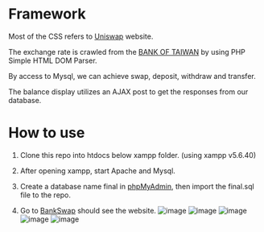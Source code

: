 # Framework
Most of the CSS refers to [Uniswap](https://app.uniswap.org/#/swap) website.

The exchange rate is crawled from the [BANK OF TAIWAN](https://rate.bot.com.tw/xrt/) by using PHP Simple HTML DOM Parser.

By access to Mysql, we can achieve swap, deposit, withdraw and transfer.

The balance display utilizes an AJAX post to get the responses from our database.

# How to use
1. Clone this repo into htdocs below xampp folder. (using xampp v5.6.40)

2. After opening xampp, start Apache and Mysql.

3. Create a database name final in [phpMyAdmin](http://127.0.0.1/phpmyadmin/), then import the final.sql file to the repo.

4. Go to [BankSwap](http://127.0.0.1/BankSwap/) should see the website.
![image](https://user-images.githubusercontent.com/88305396/149658269-0224fea5-5e39-4389-ac34-818445ff904a.png)
![image](https://user-images.githubusercontent.com/88305396/152166104-b43091ef-2d51-414b-96fb-ded1c76b007f.png)
![image](https://user-images.githubusercontent.com/88305396/152166139-92afaad1-06b0-492a-b97c-79315c5a8cc1.png)
![image](https://user-images.githubusercontent.com/88305396/152166179-36a56b4b-ebda-48c1-b291-6d75c65fec7b.png)
![image](https://user-images.githubusercontent.com/88305396/152166217-0af79020-c421-45f8-9c85-947f7b89aa7d.png)
